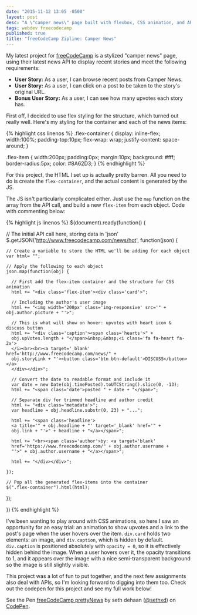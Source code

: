 ```yaml
---
date: "2015-11-12 13:05 -0500"
layout: post
desc: "A \"camper news\" page built with flexbox, CSS animation, and API calls for a freeCodeCamp challenge."
tags: webdev freecodecamp
published: true
title: "freeCodeCamp Zipline: Camper News"
---
```



My latest project for [freeCodeCamp](http://www.freecodecamp.com) is a stylized "camper news" page, using their latest news API to display recent stories and meet the following requirements:

- **User Story:** As a user, I can browse recent posts from Camper News.
- **User Story:** As a user, I can click on a post to be taken to the story's original URL.
- **Bonus User Story:** As a user, I can see how many upvotes each story has.

First off, I decided to use flex styling for the structure, which turned out really well. Here's my styling for the container and each of the news items:

{% highlight css linenos %}
.flex-container {
  display: inline-flex;
  width:100%;
  padding-top:10px;
  flex-wrap: wrap;
  justify-content: space-around;
}

.flex-item {
  width:200px;
  padding:0px;
  margin:10px;
  background: #fff;
  border-radius:5px;
  color: #8A62D3;
}
{% endhighlight %}

For this project, the HTML I set up is actually pretty barren. All you need to do is create the `flex-container`, and the actual content is generated by the JS.

The JS isn't particularly complicated either. Just use the `map` function on the array from the API call, and build a new `flex-item` from each object. Code with commenting below:

{% highlight js linenos %}
$(document).ready(function() {

  // The initial API call here, storing data in 'json'
  $.getJSON('http://www.freecodecamp.com/news/hot', function(json) {

	// Create a variable to store the HTML we'll be adding for each object
    var html= "";

	// Apply the following to each object
    json.map(function(obj) {

      // First add the flex-item container and the structure for CSS animation
      html += "<div class='flex-item'><div class='card'>";

      // Including the author's user image
      html += "<img width='200px' class='img-responsive' src='" + obj.author.picture + "'>";

      // This is what will show on hover: upvotes with heart icon & discuss button
      html += "<div class='caption'><span class='hearts'>" +
      obj.upVotes.length + "</span>&nbsp;&nbsp;<i class='fa fa-heart fa-2x'>
      </i><br><br><a target='_blank' href='http://www.freecodecamp.com/news/" +
      obj.storyLink + "'><button class='btn btn-default'>DISCUSS</button></a>
      </div></div>";

      // Convert the date to readable format and include it
      var date = new Date(obj.timePosted).toUTCString().slice(0, -13);
      html += "<span class='date'>posted " + date + "</span>";

      // Separate div for trimmed headline and author credit
      html += "<div class='metadata'>";
      var headline = obj.headline.substr(0, 23) + "...";

      html += "<span class='headline'>
      <a title='" + obj.headline + "' target='_blank' href='" +
      obj.link + "'>" + headline + "</a></span>";

      html += "<br><span class='author'>by: <a target='blank'
      href='https://www.freecodecamp.com/" + obj.author.username +
      "'>" + obj.author.username + "</a></span>";

      html += "</div></div>";

    });

    // Pop all the generated flex-items into the container
    $(".flex-container").html(html);

  });

})
{% endhighlight %}

I've been wanting to play around with CSS animations, so here I saw an opportunity for an easy trial: an animation to show upvotes and a link to the post's page when the user hovers over the item. `div.card` holds two elements: an image, and `div.caption`, which is hidden by default. `div.caption` is positioned absolutely with `opacity = 0`, so it is effectively hidden behind the image. When a user hovers over it, the opacity transitions to 1, and it appears over the image with a nice semi-transparent background so the image is still slightly visible.

This project was a lot of fun to put together, and the next few assignments also deal with APIs, so I'm looking forward to digging into them too. Check out the codepen for this project and see my full work below!

<p data-height="500" data-theme-id="0" data-slug-hash="vNQPdr" data-default-tab="result" data-user="sethxd" data-preview="true" class='codepen'>See the Pen <a href='http://codepen.io/sethxd/pen/vNQPdr/'>freeCodeCamp prettyNews</a> by seth dehaan (<a href='http://codepen.io/sethxd'>@sethxd</a>) on <a href='http://codepen.io'>CodePen</a>.</p>
<script src="//assets.codepen.io/assets/embed/ei.js"> </script>
